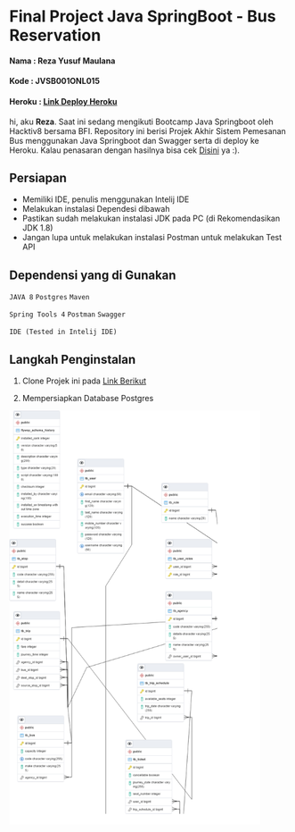 # Final Project Java SpringBoot - Bus Reservation

 <h4>Nama : Reza Yusuf Maulana</h4>
 <h4>Kode : JVSB001ONL015</h4>
 <h4>Heroku : <a href="https://final-project-springboot-reza.herokuapp.com/swagger-ui.html">Link Deploy Heroku</a></h4>

 <p>hi, aku <b>Reza</b>. Saat ini sedang mengikuti Bootcamp Java Springboot oleh Hacktiv8 bersama BFI. Repository ini berisi Projek Akhir Sistem Pemesanan Bus menggunakan Java Springboot dan Swagger serta di deploy ke Heroku. Kalau penasaran dengan hasilnya bisa cek <a href="https://final-project-springboot-reza.herokuapp.com/swagger-ui.html">Disini</a> ya :).</p>

## Persiapan
 - Memiliki IDE, penulis menggunakan Intelij IDE
 - Melakukan instalasi Dependesi dibawah
 - Pastikan sudah melakukan instalasi JDK pada PC (di Rekomendasikan JDK 1.8)
 - Jangan lupa untuk melakukan instalasi Postman untuk melakukan Test API

 ## Dependensi yang di Gunakan
`JAVA 8` `Postgres`   `Maven` 

`Spring Tools 4` `Postman` `Swagger`

`IDE (Tested in Intelij IDE)`

## Langkah Penginstalan

1. Clone Projek ini pada <a href="https://github.com/rezaa98/FinalProjectJavaSpringBoot"> Link Berikut</a>

2. Mempersiapkan Database Postgres
<img src="https://github.com/rezaa98/FinalProjectJavaSpringBoot/blob/main/Dokumentasi/IMG/ERD.png" width="450">


